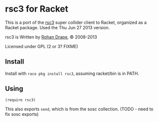 # rsc3 for Racket


This is a port of the [rsc3](http://rd.slavepianos.org/?t=rsc3) super collider client to Racket, organized as a Racket package. Used the Thu Jun 27 2013 version.

rsc3 is Written by [Rohan Drape](http://rd.slavepianos.org/), © 2008-2013

Licensed under GPL (2 or 3? FIXME)

## Install

Install with `raco pkg install rsc3`, assuming racket/bin is in PATH.

## Using

`(require rsc3)`

This also exports `send`, which is from the sosc collection. (TODO - need to fix sosc exports)


